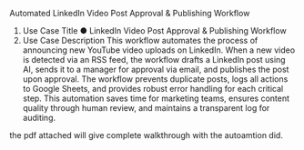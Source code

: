 Automated LinkedIn Video Post Approval & Publishing Workflow 
1. Use Case Title 
  ● LinkedIn Video Post Approval & Publishing Workflow 
2. Use Case Description 
  This workflow automates the process of announcing new YouTube video uploads on LinkedIn. When a new video is detected via an RSS feed, the workflow drafts a LinkedIn post using AI, sends it to a manager for approval via email, and publishes the post upon approval. The workflow prevents 
  duplicate posts, logs all actions to Google Sheets, and provides robust 
  error handling for each critical step. This automation saves time for 
  marketing teams, ensures content quality through human review, and 
  maintains a transparent log for auditing.

the pdf attached will give complete walkthrough with the autoamtion did.
